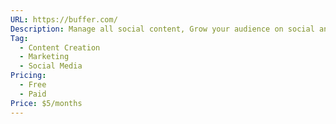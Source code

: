 ```yaml
---
URL: https://buffer.com/
Description: Manage all social content, Grow your audience on social and beyond
Tag:
  - Content Creation
  - Marketing
  - Social Media
Pricing:
  - Free
  - Paid
Price: $5/months
---
```

